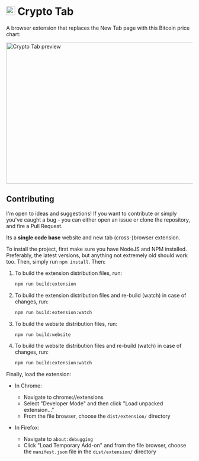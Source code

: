 # <img src="https://user-images.githubusercontent.com/2548061/31789747-cc1d44ae-b51b-11e7-81a0-0a4ef84244ff.png" height="24" alt="Crypto Tab Logo" /> Crypto Tab

A browser extension that replaces the New Tab page with this Bitcoin price chart:

<img src="https://i.imgur.com/E0N5eM0.gif" alt="Crypto Tab preview" width="526" height="381" />

## Contributing

I'm open to ideas and suggestions! If you want to contribute or simply you've caught a bug - you can either open an issue or clone the repository, and fire a Pull Request.

Its a **single code base** website and new tab (cross-)browser extension.

To install the project, first make sure you have NodeJS and NPM installed. Preferably, the latest versions, but anything not extremely old should work too. Then, simply run `npm install`. Then:

1. To build the extension distribution files, run:
    ```bash
    npm run build:extension
    ```

1. To build the extension distribution files and re-build (watch) in case of changes, run:
    ```bash
    npm run build:extension:watch
    ```

1. To build the website distribution files, run:
    ```bash
    npm run build:website
    ```

1. To build the website distribution files and re-build (watch) in case of changes, run:
    ```bash
    npm run build:extension:watch
    ```

Finally, load the extension:

- In Chrome:
    - Navigate to chrome://extensions
    - Select "Developer Mode" and then click "Load unpacked extension..."
    - From the file browser, choose the `dist/extension/` directory

- In Firefox:
    - Navigate to `about:debugging`
    - Click "Load Temporary Add-on" and from the file browser, choose the `manifest.json` file in the `dist/extension/` directory
